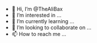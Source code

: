 - 👋 Hi, I’m @TheAliBax
- 👀 I’m interested in ...
- 🌱 I’m currently learning ...
- 💞️ I’m looking to collaborate on ...
- 📫 How to reach me ...

<!---
TheAliBax/TheAliBax is a ✨ special ✨ repository because its `README.md` (this file) appears on your GitHub profile.
You can click the Preview link to take a look at your changes.
--->
